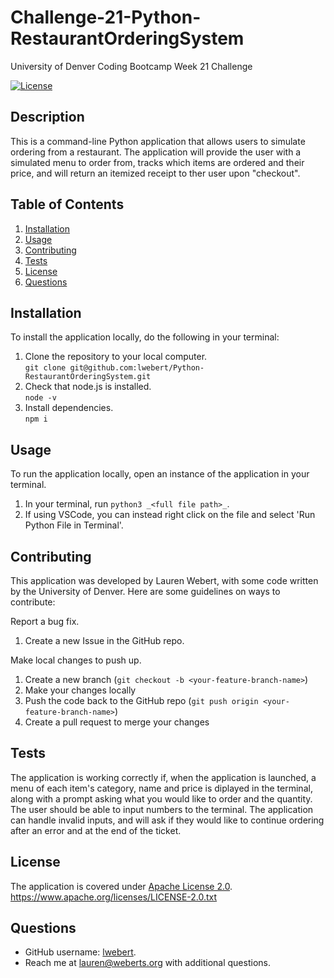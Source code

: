 # Challenge-21-Python-RestaurantOrderingSystem
University of Denver Coding Bootcamp Week 21 Challenge

[![License](https://img.shields.io/badge/License-Apache_2.0-blue.svg)](https://opensource.org/licenses/Apache-2.0)

## Description
This is a command-line Python application that allows users to simulate ordering from a restaurant. The application will provide the user with a simulated menu to order from, tracks which items are ordered and their price, and will return an itemized receipt to ther user upon "checkout". 


## Table of Contents
1. [Installation](#installation)
2. [Usage](#usage)
3. [Contributing](#contributing)
4. [Tests](#tests)
5. [License](#license)
6. [Questions](#questions)


## Installation
To install the application locally, do the following in your terminal:

1. Clone the repository to your local computer.  
   `git clone git@github.com:lwebert/Python-RestaurantOrderingSystem.git`
2. Check that node.js is installed.  
   `node -v`
3. Install dependencies.  
   `npm i`

## Usage

To run the application locally, open an instance of the application in your terminal.  
1. In your terminal, run `python3 _<full file path>_`.
2. If using VSCode, you can instead right click on the file and select 'Run Python File in Terminal'.


## Contributing
This application was developed by Lauren Webert, with some code written by the University of Denver. Here are some guidelines on ways to contribute:

Report a bug fix.

1. Create a new Issue in the GitHub repo.

Make local changes to push up.

1. Create a new branch (`git checkout -b <your-feature-branch-name>`)
2. Make your changes locally
3. Push the code back to the GitHub repo (`git push origin <your-feature-branch-name>`)
4. Create a pull request to merge your changes

## Tests
The application is working correctly if, when the application is launched, a menu of each item's category, name and price is diplayed in the terminal, along with a prompt asking what you would like to order and the quantity. The user should be able to input numbers to the terminal. The application can handle invalid inputs, and will ask if they would like to continue ordering after an error and at the end of the ticket. 


## License
The application is covered under [Apache License 2.0](https://www.apache.org/licenses/LICENSE-2.0.txt).   
https://www.apache.org/licenses/LICENSE-2.0.txt


## Questions
- GitHub username: [lwebert](https://github.com/lwebert).
- Reach me at [lauren@weberts.org](lauren@weberts.org) with additional questions.

